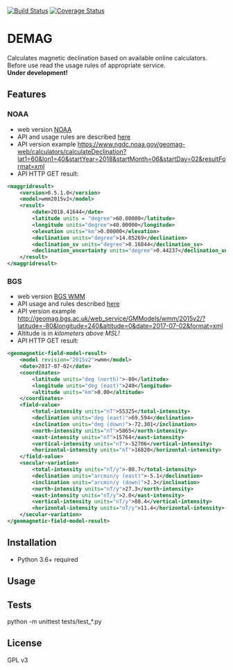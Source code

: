 [![Build Status](https://travis-ci.org/proway2/demag.svg?branch=master)](https://travis-ci.org/proway2/demag)
[![Coverage Status](https://coveralls.io/repos/github/proway2/demag/badge.svg?branch=master)](https://coveralls.io/github/proway2/demag?branch=master)

# DEMAG

Calculates magnetic declination based on available online calculators. Before use read the usage rules of appropriate service.    
**Under development!**

## Features

### NOAA
- web version [NOAA](https://www.ngdc.noaa.gov/geomag/calculators/magcalc.shtml)
- API and usage rules are described [here](https://www.ngdc.noaa.gov/geomag/calculators/help/declinationHelp.html)
- API version example https://www.ngdc.noaa.gov/geomag-web/calculators/calculateDeclination?lat1=60&lon1=40&startYear=2018&startMonth=06&startDay=02&resultFormat=xml
- API HTTP GET result:
```xml
<maggridresult>
    <version>0.5.1.0</version>
    <model>wmm2015v2</model>
    <result>
        <date>2018.41644</date>
        <latitude units = "degree">60.00000</latitude>
        <longitude units="degree">40.00000</longitude>
        <elevation units="km">0.00000</elevation>
        <declination units="degree">14.05269</declination>
        <declination_sv units="degree">0.16844</declination_sv>
        <declination_uncertainty units="degree">0.44237</declination_uncertainty>
    </result>
</maggridresult>
```

### BGS
- web version [BGS WMM](http://geomag.bgs.ac.uk/data_service/models_compass/wmm_calc.html)
- API usage and rules described [here]()
- API version example http://geomag.bgs.ac.uk/web_service/GMModels/wmm/2015v2/?latitude=-80&longitude=240&altitude=0&date=2017-07-02&format=xml
- Altitude is in *kilometers above MSL!*
- API HTTP GET result:
```xml
<geomagnetic-field-model-result>
    <model revision="2015v2">wmm</model>
    <date>2017-07-02</date>
    <coordinates>
        <latitude units="deg (north)">-80</latitude>
        <longitude units="deg (east)">240</longitude>
        <altitude units="km">0.00</altitude>
    </coordinates>
    <field-value>
        <total-intensity units="nT">55325</total-intensity>
        <declination units="deg (east)">69.594</declination>
        <inclination units="deg (down)">-72.301</inclination>
        <north-intensity units="nT">5865</north-intensity>
        <east-intensity units="nT">15764</east-intensity>
        <vertical-intensity units="nT">-52706</vertical-intensity>
        <horizontal-intensity units="nT">16820</horizontal-intensity>
    </field-value>
    <secular-variation>
        <total-intensity units="nT/y">-80.7</total-intensity>
        <declination units="arcmin/y (east)">-5.1</declination>
        <inclination units="arcmin/y (down)">2.3</inclination>
        <north-intensity units="nT/y">27.3</north-intensity>
        <east-intensity units="nT/y">2.0</east-intensity>
        <vertical-intensity units="nT/y">88.4</vertical-intensity>
        <horizontal-intensity units="nT/y">11.4</horizontal-intensity>
    </secular-variation>
</geomagnetic-field-model-result>
```

## Installation
- Python 3.6+ required

## Usage

## Tests
python -m unittest tests/test_*.py

## License
GPL v3
